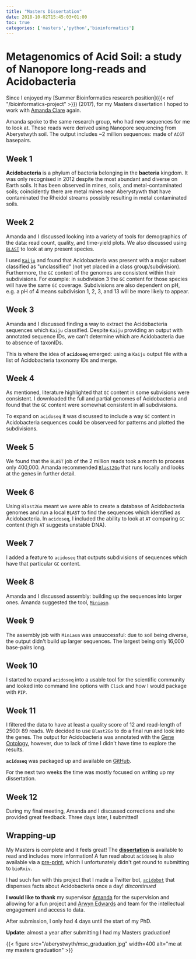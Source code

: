 ```yaml
---
title: "Masters Dissertation"
date: 2018-10-02T15:45:03+01:00
toc: true
categories: ['masters','python','bioinformatics']
---
```


# Metagenomics of Acid Soil: a study of Nanopore long-reads and Acidobacteria

Since I enjoyed my [Summer Bioinformatics research position]({{< ref "/bioinformatics-project" >}}) (2017), for my Masters dissertation I hoped to work with [Amanda Clare](https://www.aber.ac.uk/en/cs/staff-profiles/listing/profile/afc/) again.

Amanda spoke to the same research group, who had new sequences for me to look at.
These reads were derived using Nanopore sequencing from Aberystwyth soil.
The output includes ~2 million sequences: made of `ACGT` basepairs.

## Week 1
**Acidobacteria** is a phylum of bacteria belonging in the **bacteria** kingdom. It was only recognised in 2012 despite the most abundant and diverse on Earth soils.
It has been observed in mines, soils, and metal-contaminated soils; coincidently there are metal mines near Aberystywth that have contaminated the Rheidol streams possibly resulting in metal contaminated soils.

## Week 2
Amanda and I discussed looking into a variety of tools for demographics of the data: read count, quality, and time-yield plots.
We also discussed using [`BLAST`](https://pubmed.ncbi.nlm.nih.gov/2231712/) to look at any present species.

I used [`Kaiju`](https://www.nature.com/articles/ncomms11257) and found that Acidobacteria was present with a major subset classified as "unclassified" (not yet placed in a class group/subdivision).
Furthermore, the `GC` content of the genomes are consistent within their subdivisions.
For example: in subdivision 3 the `GC` content for those species will have the same `GC` coverage.
Subdivisions are also dependent on pH, e.g. a pH of 4 means subdivision 1, 2, 3, and 13 will be more likely to appear.

## Week 3
Amanda and I discussed finding a way to extract the Acidobacteria sequences which `Kaiju` classified. 
Despite `Kaiju` providing an output with annotated sequence IDs, we can't determine which are Acidobacteria due to absence of taxonIDs.

This is where the idea of **`acidoseq`** emerged: using a `Kaiju` output file with a list of Acidobacteria taxonomy IDs and merge.

## Week 4
As mentioned, literature highlighted that `GC` content in some subvisions were consistent.
I downloaded the full and partial genomes of Acidobacteria and found that the `GC` content were somewhat consistent in all subdivisions.

To expand on `acidoseq` it was discussed to include a way `GC` content in Acidobacteria sequences could be observeed for patterns and plotted the subdivisions.

## Week 5
We found that the `BLAST` job of the 2 million reads took a month to process only 400,000. Amanda recommended [`Blast2Go`](https://academic.oup.com/bioinformatics/article/21/18/3674/202517) that runs locally and looks at the genes in further detail.

## Week 6
Using `Blast2Go` meant we were able to create a database of Acidobacteria genomes and run a local `BLAST` to find the sequences which identified as Acidobacteria.
In `acidoseq`, I included the ability to look at `AT` comparing `GC` content (high `AT` suggests unstable DNA).

## Week 7
I added a feature to `acidoseq` that outputs subdivisions of sequences which have that particular `GC` content.

## Week 8
Amanda and I discussed assembly: building up the sequences into larger ones. Amanda suggested the tool, [`Miniasm`](https://academic.oup.com/bioinformatics/article/32/14/2103/1742895).

## Week 9
The assembly job with `Miniasm` was unsuccessful: due to soil being diverse, the output didn't build up larger sequences. The largest being only 16,000 base-pairs long.

## Week 10
I started to expand `acidoseq` into a usable tool for the scientific community and looked into command line options with `Click` and how I would package with `PIP`.

## Week 11
I filtered the data to have at least a quality score of 12 and read-length of 2500: 89 reads.
We decided to use `Blast2Go` to do a final run and look into the genes.
The output for Acidobacteria was annotated with the [Gene Ontology](https://bmcbioinformatics.biomedcentral.com/articles/10.1186/1471-2105-9-S5-S2), however, due to lack of time I didn't have time to explore the results.

**`acidoseq`** was packaged up and available on [GitHub](https://github.com/sap218/acidoseq). 

For the next two weeks the time was mostly focused on writing up my dissertation.

## Week 12
During my final meeting, Amanda and I discussed corrections and she provided great feedback. Three days later, I submitted!

## Wrapping-up
My Masters is complete and it feels great! The [**dissertation**](https://github.com/sap218/misc/blob/master/postgraduate_dissertation.pdf) is available to read and includes more information!
A fun read about `acidoseq` is also available via a [pre-print](https://github.com/sap218/misc/blob/master/acidoseq.pdf), which I unfortunately didn't get round to submitting to `bioRxiv`.

I had such fun with this project that I made a Twitter bot, [`acidobot`](https://twitter.com/acido_bot) that dispenses facts about Acidobacteria once a day! *discontinued*

**I would like to thank** my supervisor [Amanda](https://twitter.com/afcaber) for the supervision and allowing for a fun project and [Arwyn Edwards](https://twitter.com/arwynedwards) and team for the intellectual engagement and access to data.

After submission, I only had 4 days until the start of my PhD. 

**Update**: almost a year after submitting I had my Masters graduation!

{{< figure src="/aberystwyth/msc_graduation.jpg" width=400 alt="me at my masters graduation" >}}